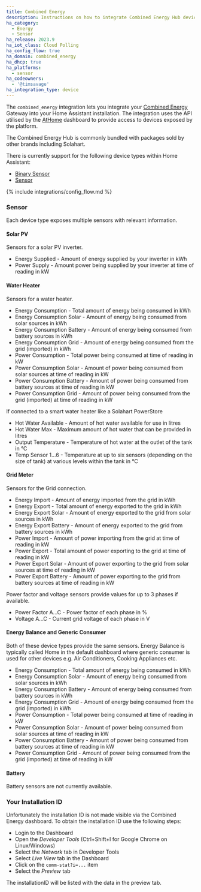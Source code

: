 ```yaml
---
title: Combined Energy
description: Instructions on how to integrate Combined Energy Hub device sensors within Home Assistant.
ha_category:
  - Energy
  - Sensor
ha_release: 2023.9
ha_iot_class: Cloud Polling
ha_config_flow: true
ha_domain: combined_energy
ha_dhcp: true
ha_platforms:
  - sensor
ha_codeowners:
  - '@timsavage'
ha_integration_type: device
---
```


The `combined_energy` integration lets you integrate your [Combined Energy](http://combined.energy/) Gateway
into your Home Assistant installation. The integration uses the API utilised by the [AtHome](https://athome.combined.energy/)
dashboard to provide access to devices exposed by the platform.

The Combined Energy Hub is commonly bundled with packages sold by other brands including Solahart.

There is currently support for the following device types within Home Assistant:

- [Binary Sensor](#binary-sensor)
- [Sensor](#sensor)

{% include integrations/config_flow.md %}

### Sensor

Each device type exposes multiple sensors with relevant information.

#### Solar PV

Sensors for a solar PV inverter.

- Energy Supplied - Amount of energy supplied by your inverter in kWh
- Power Supply - Amount power being supplied by your inverter at time of reading in kW

#### Water Heater

Sensors for a water heater.

- Energy Consumption - Total amount of energy being consumed in kWh
- Energy Consumption Solar - Amount of energy being consumed from solar sources in kWh  
- Energy Consumption Battery - Amount of energy being consumed from battery sources in kWh  
- Energy Consumption Grid - Amount of energy being consumed from the grid (imported) in kWh
- Power Consumption - Total power being consumed at time of reading in kW
- Power Consumption Solar - Amount of power being consumed from solar sources at time of reading in kW
- Power Consumption Battery - Amount of power being consumed from battery sources at time of reading in kW
- Power Consumption Grid - Amount of power being consumed from the grid (imported) at time of reading in kW

If connected to a smart water heater like a Solahart PowerStore

- Hot Water Available - Amount of hot water available for use in litres
- Hot Water Max - Maximum amount of hot water that can be provided in litres
- Output Temperature - Temperature of hot water at the outlet of the tank in °C
- Temp Sensor 1...6 - Temperature at up to six sensors (depending on the size of tank) at various levels within the tank in °C  

#### Grid Meter

Sensors for the Grid connection.

- Energy Import - Amount of energy imported from the grid in kWh
- Energy Export - Total amount of energy exported to the grid in kWh
- Energy Export Solar - Amount of energy exported to the grid from solar sources in kWh
- Energy Export Battery - Amount of energy exported to the grid from battery sources in kWh
- Power Import - Amount of power importing from the grid at time of reading in kW
- Power Export - Total amount of power exporting to the grid at time of reading in kW
- Power Export Solar - Amount of power exporting to the grid from solar sources at time of reading in kW
- Power Export Battery - Amount of power exporting to the grid from battery sources at time of reading in kW

Power factor and voltage sensors provide values for up to 3 phases if available.

- Power Factor A...C - Power factor of each phase in %
- Voltage A...C - Current grid voltage of each phase in V

#### Energy Balance and Generic Consumer

Both of these device types provide the same sensors. Energy Balance is typically called Home in the default
dashboard where generic consumer is used for other devices e.g. Air Conditioners, Cooking Appliances etc.

- Energy Consumption - Total amount of energy being consumed in kWh
- Energy Consumption Solar - Amount of energy being consumed from solar sources in kWh  
- Energy Consumption Battery - Amount of energy being consumed from battery sources in kWh  
- Energy Consumption Grid - Amount of energy being consumed from the grid (imported) in kWh
- Power Consumption - Total power being consumed at time of reading in kW
- Power Consumption Solar - Amount of power being consumed from solar sources at time of reading in kW
- Power Consumption Battery - Amount of power being consumed from battery sources at time of reading in kW
- Power Consumption Grid - Amount of power being consumed from the grid (imported) at time of reading in kW

#### Battery

Battery sensors are not currently available.

### Your Installation ID

Unfortunately the installation ID is not made visible via the Combined Energy dashboard. To obtain the
installation ID use the following steps:

- Login to the Dashboard
- Open the _Developer Tools_ (Ctrl+Shift+I for Google Chrome on Linux/Windows)
- Select the _Network_ tab in Developer Tools
- Select _Live View_ tab in the Dashboard
- Click on the `comm-stat?i=...` item
- Select the _Preview_ tab

The installationID will be listed with the data in the preview tab.
